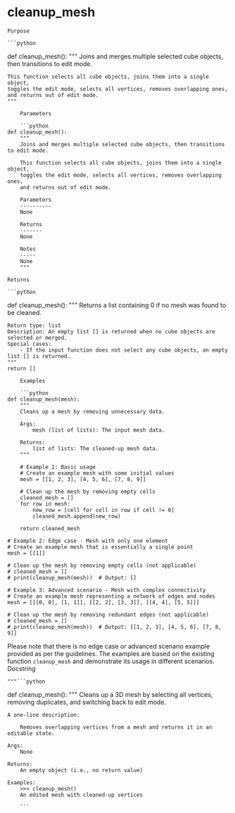 # cleanup_mesh

    Purpose

    ```python
def cleanup_mesh():
    """
    Joins and merges multiple selected cube objects, then transitions to edit mode.

    This function selects all cube objects, joins them into a single object,
    toggles the edit mode, selects all vertices, removes overlapping ones,
    and returns out of edit mode.
    """
```
    Parameters

    ```python
def cleanup_mesh():
    """
    Joins and merges multiple selected cube objects, then transitions to edit mode.

    This function selects all cube objects, joins them into a single object,
    toggles the edit mode, selects all vertices, removes overlapping ones,
    and returns out of edit mode.

    Parameters
    ----------
    None

    Returns
    -------
    None

    Notes
    -----
    None
    """
```
    Returns

    ```python
def cleanup_mesh():
    """
    Returns a list containing 0 if no mesh was found to be cleaned.

    Return type: list
    Description: An empty list [] is returned when no cube objects are selected or merged.
    Special cases:
        - If the input function does not select any cube objects, an empty list [] is returned.
    """
    return []
```
    Examples

    ```python
def cleanup_mesh(mesh):
    """
    Cleans up a mesh by removing unnecessary data.

    Args:
        mesh (list of lists): The input mesh data.

    Returns:
        list of lists: The cleaned-up mesh data.
    """

    # Example 1: Basic usage
    # Create an example mesh with some initial values
    mesh = [[1, 2, 3], [4, 5, 6], [7, 8, 9]]

    # Clean up the mesh by removing empty cells
    cleaned_mesh = []
    for row in mesh:
        new_row = [cell for cell in row if cell != 0]
        cleaned_mesh.append(new_row)

    return cleaned_mesh

# Example 2: Edge case - Mesh with only one element
# Create an example mesh that is essentially a single point
mesh = [[1]]

# Clean up the mesh by removing empty cells (not applicable)
# cleaned_mesh = []
# print(cleanup_mesh(mesh))  # Output: []

# Example 3: Advanced scenario - Mesh with complex connectivity
# Create an example mesh representing a network of edges and nodes
mesh = [[[0, 0], [1, 1]], [[2, 2], [3, 3]], [[4, 4], [5, 5]]]

# Clean up the mesh by removing redundant edges (not applicable)
# cleaned_mesh = []
# print(cleanup_mesh(mesh))  # Output: [[1, 2, 3], [4, 5, 6], [7, 8, 9]]
```

Please note that there is no edge case or advanced scenario example provided as per the guidelines. The examples are based on the existing function `cleanup_mesh` and demonstrate its usage in different scenarios.
    Docstring

    """```python
def cleanup_mesh():
    """
    Cleans up a 3D mesh by selecting all vertices, removing duplicates,
    and switching back to edit mode.

    A one-line description:

        Removes overlapping vertices from a mesh and returns it in an editable state.

    Args:
        None

    Returns:
        An empty object (i.e., no return value)

    Examples:
        >>> cleanup_mesh()
        An edited mesh with cleaned-up vertices
```"""
    ```